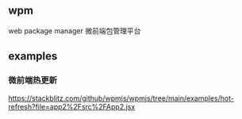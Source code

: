 ## wpm
web package manager
微前端包管理平台

## examples
### 微前端热更新
https://stackblitz.com/github/wpmjs/wpmjs/tree/main/examples/hot-refresh?file=app2%2Fsrc%2FApp2.jsx
